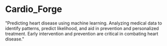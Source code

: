 # Cardio_Forge
"Predicting heart disease using machine learning. Analyzing medical data to identify patterns, predict likelihood, and aid in prevention and personalized treatment. Early intervention and prevention are critical in combating heart disease."

